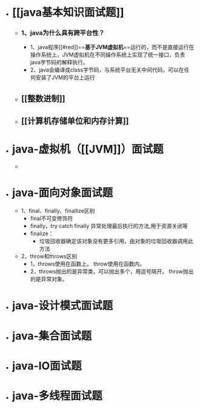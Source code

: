 - # [[java基本知识面试题]]
	- ### 1、java为什么具有跨平台性？
		- 1、java程序[[#red]]==**基于JVM虚拟机**==运行的，而不是直接运行在操作系统上，JVM虚拟机在不同操作系统上实现了统一接口，负责java字节码的解释执行。
		- 2、java会编译成class字节码，与系统平台无关中间代码，可以在任何安装了JVM的平台上运行
	- ## [[整数进制]]
	- ## [[计算机存储单位和内存计算]]
- # java-虚拟机（[[JVM]]）面试题
	-
- # java-面向对象面试题
	- 1、final、finally、finallize区别
		- final不可变修饰符
		- finally，try catch finally 异常处理最后执行的方法,用于资源关闭等
		- finalize：
			- 垃圾回收器确定该对象没有更多引用，由对象的垃圾回收器调用此方法
	- 2、throw和throws区别
		- 1，throws使用在函数上。
		     throw使用在函数内。
		- 2，throws抛出的是异常类，可以抛出多个，用逗号隔开。
		     throw抛出的是异常对象。
- # java-设计模式面试题
- # java-集合面试题
- # java-IO面试题
- # java-多线程面试题